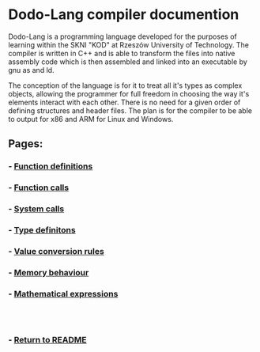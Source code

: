 # Dodo-Lang compiler documention

Dodo-Lang is a programming language developed for the purposes of learning within the SKNI "KOD" at Rzeszów University of Technology. The compiler is written in C++ and is able to transform the files into native assembly code which is then assembled and linked into an executable by gnu as and ld.

The conception of the language is for it to treat all it's types as complex objects, allowing the programmer for full freedom in choosing the way it's elements interact with each other. There is no need for a given order of defining structures and header files. The plan is for the compiler to be able to output for x86 and ARM for Linux and Windows.

## Pages:

### - [Function definitions](./FunctionDefinitions.md)
### - [Function calls](./FunctionCalls.md)
### - [System calls](./SystemCalls.md)
### - [Type definitons](./TypeDefinitions.md)
### - [Value conversion rules](./ValueConversions.md)
### - [Memory behaviour](./MemoryBehaviour.md)
### - [Mathematical expressions](./MathematicalExpressions.md)

<br></br>
### - [Return to README](../../README.md)